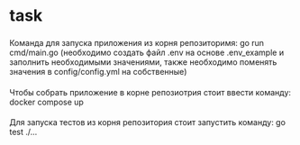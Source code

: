 # task
###
Команда для запуска приложения из корня репозиторимя: go run cmd/main.go (необходимо создать файл .env на основе .env_example и заполнить необходимыми значениями, также необходимо поменять значения в config/config.yml на собственные)
####
Чтобы собрать приложение в корне репозиотрия стоит ввести команду: docker compose up
####
Для запуска тестов из корня репозитория стоит запустить команду: go test ./...  
####
